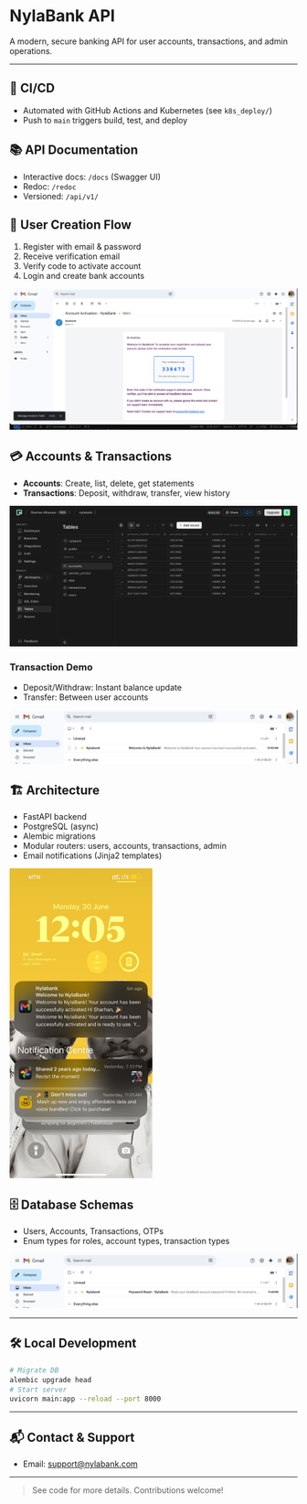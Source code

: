# NylaBank API

A modern, secure banking API for user accounts, transactions, and admin operations.

---

## 🚀 CI/CD

- Automated with GitHub Actions and Kubernetes (see `k8s_deploy/`)
- Push to `main` triggers build, test, and deploy

## 📚 API Documentation

- Interactive docs: `/docs` (Swagger UI)
- Redoc: `/redoc`
- Versioned: `/api/v1/`

## 👤 User Creation Flow

1. Register with email & password
2. Receive verification email
3. Verify code to activate account
4. Login and create bank accounts

![User Registration](images/email_register.png)

## 💳 Accounts & Transactions

- **Accounts**: Create, list, delete, get statements
- **Transactions**: Deposit, withdraw, transfer, view history

![Account DB Schema](images/db_accounts.png)

### Transaction Demo

- Deposit/Withdraw: Instant balance update
- Transfer: Between user accounts

![Transaction Notification](images/welcome_flash.png)

## 🏗️ Architecture

- FastAPI backend
- PostgreSQL (async)
- Alembic migrations
- Modular routers: users, accounts, transactions, admin
- Email notifications (Jinja2 templates)

<img src="images/welcome_phone_flash.png" alt="Architecture Overview" width="250"/>

## 🗄️ Database Schemas

- Users, Accounts, Transactions, OTPs
- Enum types for roles, account types, transaction types

![Password Reset](images/password_reset_flash.png)

---

## 🛠️ Local Development

```sh
# Migrate DB
alembic upgrade head
# Start server
uvicorn main:app --reload --port 8000
```

---

## 📬 Contact & Support

- Email: support@nylabank.com

---

> See code for more details. Contributions welcome!

